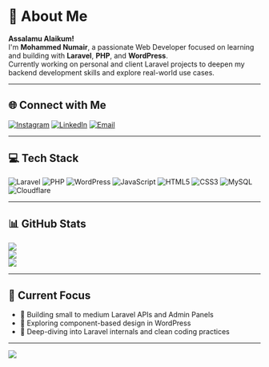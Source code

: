 # 💫 About Me

**Assalamu Alaikum!**  
I'm **Mohammed Numair**, a passionate Web Developer focused on learning and building with **Laravel**, **PHP**, and **WordPress**.  
Currently working on personal and client Laravel projects to deepen my backend development skills and explore real-world use cases.

---

## 🌐 Connect with Me

[![Instagram](https://img.shields.io/badge/Instagram-%23E4405F.svg?logo=Instagram&logoColor=white)](https://instagram.com/mohammed_numair_shaikh)
[![LinkedIn](https://img.shields.io/badge/LinkedIn-%230077B5.svg?logo=linkedin&logoColor=white)](https://linkedin.com/in/mohammed-numair-92551b28a)
[![Email](https://img.shields.io/badge/Email-D14836?logo=gmail&logoColor=white)](mailto:mohammednumair3978@gmail.com)

---

## 💻 Tech Stack

![Laravel](https://img.shields.io/badge/laravel-%23FF2D20.svg?style=for-the-badge&logo=laravel&logoColor=white)
![PHP](https://img.shields.io/badge/php-%23777BB4.svg?style=for-the-badge&logo=php&logoColor=white)
![WordPress](https://img.shields.io/badge/WordPress-%23117AC9.svg?style=for-the-badge&logo=WordPress&logoColor=white)
![JavaScript](https://img.shields.io/badge/javascript-%23323330.svg?style=for-the-badge&logo=javascript&logoColor=%23F7DF1E)
![HTML5](https://img.shields.io/badge/html5-%23E34F26.svg?style=for-the-badge&logo=html5&logoColor=white)
![CSS3](https://img.shields.io/badge/css3-%231572B6.svg?style=for-the-badge&logo=css3&logoColor=white)
![MySQL](https://img.shields.io/badge/mysql-4479A1.svg?style=for-the-badge&logo=mysql&logoColor=white)
![Cloudflare](https://img.shields.io/badge/Cloudflare-F38020?style=for-the-badge&logo=Cloudflare&logoColor=white)

---

## 📊 GitHub Stats

![](https://github-readme-stats.vercel.app/api?username=Numair25&theme=dark&hide_border=false&include_all_commits=true&count_private=true)  
![](https://github-readme-streak-stats.herokuapp.com?user=Numair25&theme=dark&hide_border=false)  
![](https://github-readme-stats.vercel.app/api/top-langs/?username=Numair25&theme=dark&hide_border=false&layout=compact&count_private=true)

---

## 🎯 Current Focus

- 🔨 Building small to medium Laravel APIs and Admin Panels  
- 🧩 Exploring component-based design in WordPress  
- 📘 Deep-diving into Laravel internals and clean coding practices

---

[![](https://visitcount.itsvg.in/api?id=Numair25&icon=0&color=0)](https://visitcount.itsvg.in)

<!-- Crafted with care by Mohammed Numair -->
